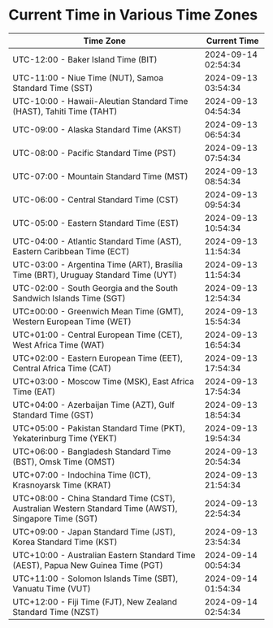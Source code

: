 # Current Time in Various Time Zones

| Time Zone | Current Time |
|-----------|--------------|
| UTC-12:00 - Baker Island Time (BIT) | 2024-09-14 02:54:34 |
| UTC-11:00 - Niue Time (NUT), Samoa Standard Time (SST) | 2024-09-13 03:54:34 |
| UTC-10:00 - Hawaii-Aleutian Standard Time (HAST), Tahiti Time (TAHT) | 2024-09-13 04:54:34 |
| UTC-09:00 - Alaska Standard Time (AKST) | 2024-09-13 06:54:34 |
| UTC-08:00 - Pacific Standard Time (PST) | 2024-09-13 07:54:34 |
| UTC-07:00 - Mountain Standard Time (MST) | 2024-09-13 08:54:34 |
| UTC-06:00 - Central Standard Time (CST) | 2024-09-13 09:54:34 |
| UTC-05:00 - Eastern Standard Time (EST) | 2024-09-13 10:54:34 |
| UTC-04:00 - Atlantic Standard Time (AST), Eastern Caribbean Time (ECT) | 2024-09-13 11:54:34 |
| UTC-03:00 - Argentina Time (ART), Brasília Time (BRT), Uruguay Standard Time (UYT) | 2024-09-13 11:54:34 |
| UTC-02:00 - South Georgia and the South Sandwich Islands Time (SGT) | 2024-09-13 12:54:34 |
| UTC±00:00 - Greenwich Mean Time (GMT), Western European Time (WET) | 2024-09-13 15:54:34 |
| UTC+01:00 - Central European Time (CET), West Africa Time (WAT) | 2024-09-13 16:54:34 |
| UTC+02:00 - Eastern European Time (EET), Central Africa Time (CAT) | 2024-09-13 17:54:34 |
| UTC+03:00 - Moscow Time (MSK), East Africa Time (EAT) | 2024-09-13 17:54:34 |
| UTC+04:00 - Azerbaijan Time (AZT), Gulf Standard Time (GST) | 2024-09-13 18:54:34 |
| UTC+05:00 - Pakistan Standard Time (PKT), Yekaterinburg Time (YEKT) | 2024-09-13 19:54:34 |
| UTC+06:00 - Bangladesh Standard Time (BST), Omsk Time (OMST) | 2024-09-13 20:54:34 |
| UTC+07:00 - Indochina Time (ICT), Krasnoyarsk Time (KRAT) | 2024-09-13 21:54:34 |
| UTC+08:00 - China Standard Time (CST), Australian Western Standard Time (AWST), Singapore Time (SGT) | 2024-09-13 22:54:34 |
| UTC+09:00 - Japan Standard Time (JST), Korea Standard Time (KST) | 2024-09-13 23:54:34 |
| UTC+10:00 - Australian Eastern Standard Time (AEST), Papua New Guinea Time (PGT) | 2024-09-14 00:54:34 |
| UTC+11:00 - Solomon Islands Time (SBT), Vanuatu Time (VUT) | 2024-09-14 01:54:34 |
| UTC+12:00 - Fiji Time (FJT), New Zealand Standard Time (NZST) | 2024-09-14 02:54:34 |
